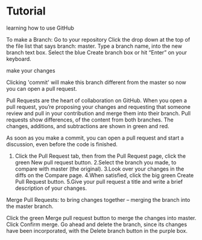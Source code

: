 # Tutorial
learning how to use GitHub

To make a Branch:
Go to your repository
Click the drop down at the top of the file list that says branch: master.
Type a branch name, into the new branch text box.
Select the blue Create branch box or hit “Enter” on your keyboard.

make your changes

Clicking 'commit' will make this branch different from the master so now you can open a pull request.

Pull Requests are the heart of collaboration on GitHub. When you open a pull request, you’re proposing your changes and requesting that someone review and pull in your contribution and merge them into their branch. Pull requests show differences, of the content from both branches. The changes, additions, and subtractions are shown in green and red.

As soon as you make a commit, you can open a pull request and start a discussion, even before the code is finished.

1. Click the  Pull Request tab, then from the Pull Request page, click the green New pull request button.
2.Select the branch you made, to compare with master (the original).
3.Look over your changes in the diffs on the Compare page.
4.When satisfied, click the big green Create Pull Request button.
5.Give your pull request a title and write a brief description of your changes.

Merge Pull Requests:
to bring changes together – merging the branch into the master branch.

Click the green Merge pull request button to merge the changes into master.
Click Confirm merge.
Go ahead and delete the branch, since its changes have been incorporated, with the Delete branch button in the purple box.
